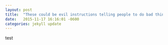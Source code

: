 ```yaml
---
layout: post
title:  "These could be evil instructions telling people to do bad things"
date:   2015-11-17 16:16:01 -0600
categories: jekyll update
---
```


test
